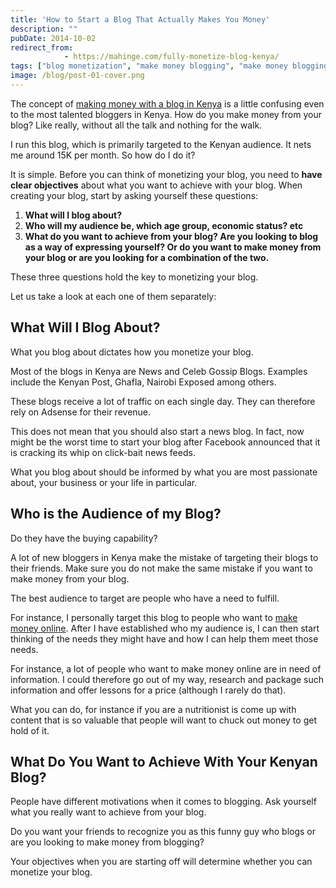 ```yaml
---
title: 'How to Start a Blog That Actually Makes You Money'
description: ""
pubDate: 2014-10-02
redirect_from:
            - https://mahinge.com/fully-monetize-blog-kenya/
tags: ["blog monetization", "make money blogging", "make money blogging kenya", "Affiliate Marketing"]
image: /blog/post-01-cover.png
---
```

The concept of [making money with a blog in Kenya](https://mahinge.com/tips-make-money-blog-kenya/ "make money blogging in kenya") is a little confusing even to the most talented bloggers in Kenya. How do you make money from your blog? Like really, without all the talk and nothing for the walk.

I run this blog, which is primarily targeted to the Kenyan audience. It nets me around 15K per month. So how do I do it?

It is simple. Before you can think of monetizing your blog, you need to **have clear objectives** about what you want to achieve with your blog. When creating your blog, start by asking yourself these questions:

1.  **What will I blog about?**
2.  **Who will my audience be, which age group, economic status? etc**
3.  **What do you want to achieve from your blog? Are you looking to blog as a way of expressing yourself? Or do you want to make money from your blog or are you looking for a combination of the two.**

These three questions hold the key to monetizing your blog.

Let us take a look at each one of them separately:

## What Will I Blog About?

What you blog about dictates how you monetize your blog.

Most of the blogs in Kenya are News and Celeb Gossip Blogs. Examples include the Kenyan Post, Ghafla, Nairobi Exposed among others.

These blogs receive a lot of traffic on each single day. They can therefore rely on Adsense for their revenue.

This does not mean that you should also start a news blog. In fact, now might be the worst time to start your blog after Facebook announced that it is cracking its whip on click-bait news feeds.

What you blog about should be informed by what you are most passionate about, your business or your life in particular.

## Who is the Audience of my Blog?

Do they have the buying capability?

A lot of new bloggers in Kenya make the mistake of targeting their blogs to their friends. Make sure you do not make the same mistake if you want to make money from your blog.

The best audience to target are people who have a need to fulfill.

For instance, I personally target this blog to people who want to [make money online](https://mahinge.com/ "make money online"). After I have established who my audience is, I can then start thinking of the needs they might have and how I can help them meet those needs.

For instance, a lot of people who want to make money online are in need of information. I could therefore go out of my way, research and package such information and offer lessons for a price (although I rarely do that).

What you can do, for instance if you are a nutritionist is come up with content that is so valuable that people will want to chuck out money to get hold of it.

## What Do You Want to Achieve With Your Kenyan Blog?

People have different motivations when it comes to blogging. Ask yourself what you really want to achieve from your blog.

Do you want your friends to recognize you as this funny guy who blogs or are you looking to make money from blogging?

Your objectives when you are starting off will determine whether you can monetize your blog.
